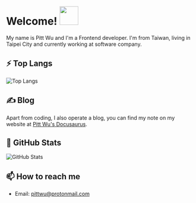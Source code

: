# Welcome! <img src="https://i.imgur.com/N573qVR.gif" width="50px">

My name is Pitt Wu and I'm a Frontend developer. I'm from Taiwan, living in Taipei City and currently working at software company.

## ⚡ Top Langs

![Top Langs](https://github-readme-stats.vercel.app/api/top-langs/?username=wuzhe0912&layout=compact&hide=html,css&theme=vue-dark)

## &#x270d; Blog

Apart from coding, I also operate a blog, you can find my note on my website at [Pitt Wu's Docusaurus](https://pitt-docusaurus.netlify.app/).

<!-- as well as on [Medium](https://medium.com/@martin.heinz) and [DEV.to](https://dev.to/martinheinz). -->
## 🌱 GitHub Stats

![GitHub Stats](https://github-readme-stats.vercel.app/api?username=wuzhe0912&show_icons=true&line_height=27&count_private=true&theme=vue-dark)

## 📫 How to reach me

- Email: pittwu@protonmail.com

<!--
**wuzhe0912/wuzhe0912** is a ✨ _special_ ✨ repository because its `README.md` (this file) appears on your GitHub profile.

Here are some ideas to get you started:

- 🔭 I’m currently working on ...
- 🌱 I’m currently learning ...
- 👯 I’m looking to collaborate on ...
- 🤔 I’m looking for help with ...
- 💬 Ask me about ...
- 📫 How to reach me: ...
- 😄 Pronouns: ...
- ⚡ Fun fact: ...
-->
